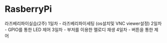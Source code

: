 # RasberryPi
라즈베리파이실습(2주)
1일차 - 라즈베리파이세팅 (os설치및 VNC viewer설정)
2일차 - GPIO를 통한 LED 제어
3일차 - 부저를 이용한 멜로디 재생
4일차 - 버튼을 통한 제어
